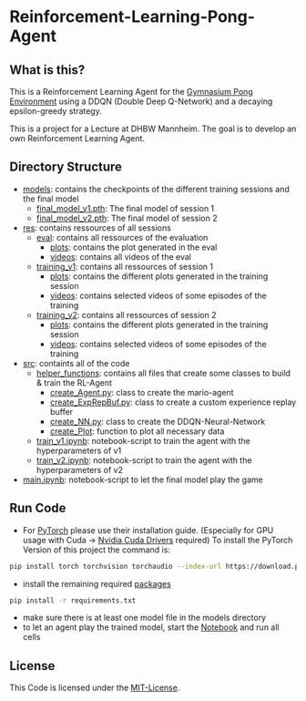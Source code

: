 # Reinforcement-Learning-Pong-Agent

## What is this?
This is a Reinforcement Learning Agent for the [Gymnasium Pong Environment](https://gymnasium.farama.org/environments/atari/pong/) using a DDQN (Double Deep Q-Network) and a decaying epsilon-greedy strategy.

This is a project for a Lecture at DHBW Mannheim. The goal is to develop an own Reinforcement Learning Agent.

## Directory Structure
- [models](models): contains the checkpoints of the different training sessions and the final model
  - [final_model_v1.pth](models/final_model_v1.pth): The final model of session 1
  - [final_model_v2.pth](models/final_model_v2.pth): The final model of session 2
- [res](res): contains ressources of all sessions
  - [eval](res/eval): contains all ressources of the evaluation
    - [plots](res/eval/plots): contains the plot generated in the eval
    - [videos](res/eval/videos): contains all videos of the eval
  - [training_v1](res/training_v1): contains all ressources of session 1
    - [plots](res/training_v1/plots): contains the different plots generated in the training session
    - [videos](res/training_v1/videos): contains selected videos of some episodes of the training
  - [training_v2](res/training_v2): contains all ressources of session 2
    - [plots](res/training_v2/plots): contains the different plots generated in the training session
    - [videos](res/training_v2/videos): contains selected videos of some episodes of the training
- [src](src): containts all of the code
  - [helper_functions](src/helper_functions): contains all files that create some classes to build & train the RL-Agent
    - [create_Agent.py](src/helper_functions/create_Agent.py): class to create the mario-agent
    - [create_ExpRepBuf.py](src/helper_functions/create_ExpRepBuf.py): class to create a custom experience replay buffer
    - [create_NN.py](src/helper_functions/create_NN.py): class to create the DDQN-Neural-Network
    - [create_Plot](src/helper_functions/create_Plot.py): function to plot all necessary data
  - [train_v1.ipynb](src/train_v1.ipynb): notebook-script to train the agent with the hyperparameters of v1
  - [train_v2.ipynb](src/train_v2.ipynb): notebook-script to train the agent with the hyperparameters of v2
- [main.ipynb](main.ipynb): notebook-script to let the final model play the game

## Run Code
- For [PyTorch](https://pytorch.org/get-started/locally/) please use their installation guide. (Especially for GPU usage with Cuda -> [Nvidia Cuda Drivers](https://developer.nvidia.com/cuda-toolkit) required)
  To install the PyTorch Version of this project the command is:
```bash
pip install torch torchvision torchaudio --index-url https://download.pytorch.org/whl/cu121
```
- install the remaining required [packages](requirements.txt)
```bash
pip install -r requirements.txt
```
- make sure there is at least one model file in the models directory
- to let an agent play the trained model, start the [Notebook](main.ipynb) and run all cells

## License

This Code is licensed under the [MIT-License](LICENSE).
